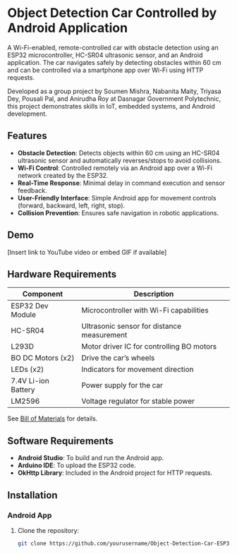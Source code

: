 # Object Detection Car Controlled by Android Application

A Wi-Fi-enabled, remote-controlled car with obstacle detection using an ESP32 microcontroller, HC-SR04 ultrasonic sensor, and an Android application. The car navigates safely by detecting obstacles within 60 cm and can be controlled via a smartphone app over Wi-Fi using HTTP requests.

Developed as a group project by Soumen Mishra, Nabanita Maity, Triyasa Dey, Pousali Pal, and Anirudha Roy at Dasnagar Government Polytechnic, this project demonstrates skills in IoT, embedded systems, and Android development.

## Features
- **Obstacle Detection**: Detects objects within 60 cm using an HC-SR04 ultrasonic sensor and automatically reverses/stops to avoid collisions.
- **Wi-Fi Control**: Controlled remotely via an Android app over a Wi-Fi network created by the ESP32.
- **Real-Time Response**: Minimal delay in command execution and sensor feedback.
- **User-Friendly Interface**: Simple Android app for movement controls (forward, backward, left, right, stop).
- **Collision Prevention**: Ensures safe navigation in robotic applications.

## Demo
[Insert link to YouTube video or embed GIF if available]

## Hardware Requirements
| Component              | Description                              |
|------------------------|------------------------------------------|
| ESP32 Dev Module       | Microcontroller with Wi-Fi capabilities  |
| HC-SR04                | Ultrasonic sensor for distance measurement |
| L293D                  | Motor driver IC for controlling BO motors |
| BO DC Motors (x2)      | Drive the car’s wheels                   |
| LEDs (x2)              | Indicators for movement direction        |
| 7.4V Li-ion Battery    | Power supply for the car                 |
| LM2596                 | Voltage regulator for stable power       |

See [Bill of Materials](hardware/bill_of_materials.md) for details.

## Software Requirements
- **Android Studio**: To build and run the Android app.
- **Arduino IDE**: To upload the ESP32 code.
- **OkHttp Library**: Included in the Android project for HTTP requests.

## Installation
### Android App
1. Clone the repository:
   ```bash
   git clone https://github.com/yourusername/Object-Detection-Car-ESP32-Android.git
